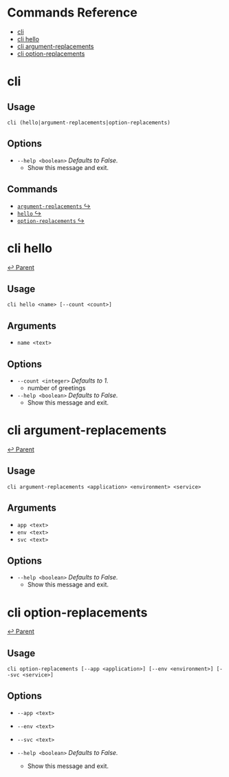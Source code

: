 # Commands Reference

- [cli](#cli)
- [cli hello](#cli-hello)
- [cli argument-replacements](#cli-argument-replacements)
- [cli option-replacements](#cli-option-replacements)

# cli

## Usage

```
cli (hello|argument-replacements|option-replacements) 
```

## Options

- `--help <boolean>` _Defaults to False._
  - Show this message and exit.

## Commands

- [`argument-replacements` ↪](#cli-argument-replacements)
- [`hello` ↪](#cli-hello)
- [`option-replacements` ↪](#cli-option-replacements)

# cli hello

[↩ Parent](#cli)

## Usage

```
cli hello <name> [--count <count>] 
```

## Arguments

- `name <text>`

## Options

- `--count <integer>` _Defaults to 1._
  - number of greetings
- `--help <boolean>` _Defaults to False._
  - Show this message and exit.

# cli argument-replacements

[↩ Parent](#cli)

## Usage

```
cli argument-replacements <application> <environment> <service> 
```

## Arguments

- `app <text>`
- `env <text>`
- `svc <text>`

## Options

- `--help <boolean>` _Defaults to False._
  - Show this message and exit.

# cli option-replacements

[↩ Parent](#cli)

## Usage

```
cli option-replacements [--app <application>] [--env <environment>] [--svc <service>] 
```

## Options

- `--app <text>`

- `--env <text>`

- `--svc <text>`

- `--help <boolean>` _Defaults to False._
  - Show this message and exit.
